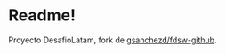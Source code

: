 # Readme!

Proyecto DesafioLatam, fork de [gsanchezd/fdsw-github](https://github.com/gsanchezd/fdsw-github).

